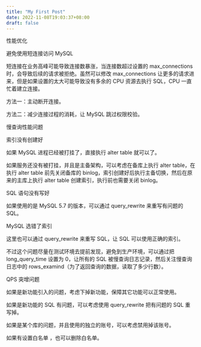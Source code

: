 ```yaml
---
title: "My First Post"
date: 2022-11-08T19:03:37+08:00
draft: false
---
```


性能优化

避免使用短连接访问 MySQL

短连接在业务高峰可能导致连接数暴涨，当连接数超过设置的 max_connections 时，会导致后续的请求被拒绝。虽然可以修改 max_connections 让更多的请求进来，但是如果设置的太大可能导致没有多余的 CPU 资源去执行 SQL，CPU 一直忙着建立连接。

方法一：主动断开连接。

方法二：减少连接过程的消耗，让 MySQL 跳过权限校验。

慢查询性能问题

索引没有创建好

如果 MySQL 进程已经被打挂了，直接执行 alter table 就可以了。

如果服务还没有被打挂，并且是主备架构，可以考虑在备库上执行 alter table，在执行 alter table 前先关闭备库的 binlog，索引创建好后执行主备切换，然后在原来的主库上执行 alter table 创建索引，执行前也需要关闭 binlog。

SQL 语句没有写好

如果使用的是 MySQL 5.7 的版本，可以通过 query_rewrite 来重写有问题的 SQL。

MySQL 选错了索引

这里也可以通过 query_rewrite 来重写 SQL，让 SQL 可以使用正确的索引。

不过这个问题尽量在测试环境去提前发现，避免到生产环境，可以通过把 long_query_time 设置为 0，让所有的 SQL 被慢查询日志记录，然后关注慢查询日志中的 rows_examind（为了返回查询的数据，读取了多少行数）。

QPS 突增问题

如果是新功能引入的问题，考虑下掉新功能，保障其它功能可以正常使用。

如果是新功能的 SQL 有问题，可以考虑使用 query_rewrite 把有问题的 SQL 重写掉。

如果是某个库的问题，并且使用的独立的账号，可以考虑禁用掉该账号。

如果有设置白名单 ，也可以删除白名单。